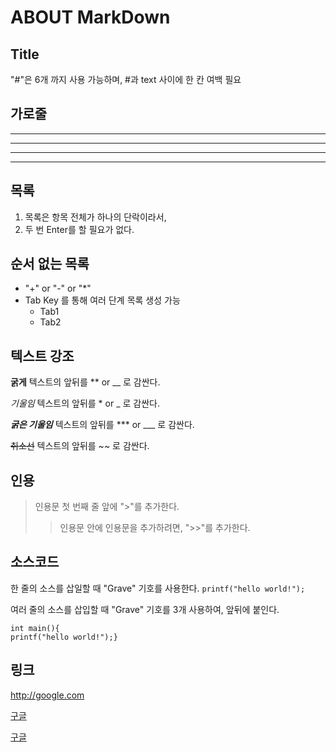 # ABOUT MarkDown
## Title 
"#"은 6개 까지 사용 가능하며, #과 text 사이에 한 칸 여백 필요
## 가로줄
---

- - -

***

* * *

## 목록
1. 목록은 항목 전체가 하나의 단락이라서,
2. 두 번 Enter를 할 필요가 없다.

## 순서 없는 목록
- "+" or "-" or "*"
- Tab Key 를 통해 여러 단계 목록 생성 가능
  - Tab1
  - Tab2

## 텍스트 강조
**굵게** 텍스트의 앞뒤를 ** or __ 로 감싼다.

*기울임* 텍스트의 앞뒤를 * or _ 로 감싼다.

***굵은 기울임*** 텍스트의 앞뒤를 *** or ___ 로 감싼다.

~~취소선~~ 텍스트의 앞뒤를 ~~ 로 감싼다.

## 인용
> 인용문 첫 번째 줄 앞에 ">"를 추가한다.
>> 인용문 안에 인용문을 추가하려면, ">>"를 추가한다.

## 소스코드
한 줄의 소스를 삽일할 때 "Grave" 기호를 사용한다. `printf("hello world!");`

여러 줄의 소스를 삽입할 때 "Grave" 기호를 3개 사용하여, 앞뒤에 붙인다.
```
int main(){
printf("hello world!");}
```

## 링크
<http://google.com>

[구글](http://google.com)

[구글](http://google.com, "검색 엔진")
